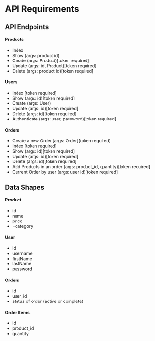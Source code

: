 # API Requirements

## API Endpoints
#### Products
- Index 
- Show (args: product id)
- Create (args: Product)[token required]
- Update (args: id, Product)[token required]
- Delete (args: product id)[token required]

#### Users
- Index [token required]
- Show (args: id)[token required]
- Create (args: User)
- Update (args: id)[token required]
- Delete (args: id)[token required]
- Authenticate (args: user, password)[token required]

#### Orders
- Create a new Order (args: Order)[token required]
- Index [token required]
- Show (args: id)[token required]
- Update (args: id)[token required]
- Delete (args: id)[token required]
- Add Products in an order (args: product_id, quantity)[token required]
- Current Order by user (args: user id)[token required]

## Data Shapes
#### Product
-  id
- name
- price
- =category

#### User
- id
- username
- firstName
- lastName
- password

#### Orders
- id
- user_id
- status of order (active or complete)

#### Order Items
- id
- product_id
- quantity


